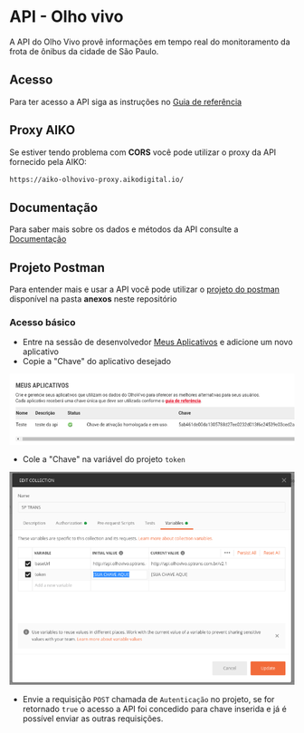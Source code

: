 # API - Olho vivo

A API do Olho Vivo provê informações em tempo real do monitoramento da frota de ônibus da cidade de São Paulo.

## Acesso

Para ter acesso a API siga as instruções no [Guia de referência](http://www.sptrans.com.br/desenvolvedores/api-do-olho-vivo-guia-de-referencia/)

## Proxy AIKO

Se estiver tendo problema com **CORS** você pode utilizar o proxy da API fornecido pela AIKO:

```HTML
https://aiko-olhovivo-proxy.aikodigital.io/
```

## Documentação

Para saber mais sobre os dados e métodos da API consulte a [Documentação](http://www.sptrans.com.br/desenvolvedores/api-do-olho-vivo-guia-de-referencia/documentacao-api/)

## Projeto Postman

Para entender mais e usar a API você pode utilizar o [projeto do postman](anexos/SP%20TRANS.postman_collection.json) disponível na pasta **anexos** neste repositório

### Acesso básico

* Entre na sessão de desenvolvedor [Meus Aplicativos](http://www.sptrans.com.br/desenvolvedores/perfil-desenvolvedor/meus-aplicativos/) e adicione um novo aplicativo
* Copie a "Chave" do aplicativo desejado

![Chave](imagens/chave_api_exemplo.png)

* Cole a "Chave" na variável do projeto `token`

![Variaveis do postman](imagens/postman_variaveis.png)

* Envie a requisição `POST` chamada de `Autenticação` no projeto, se for retornado `true` o acesso a API foi concedido para chave inserida e já é possível enviar as outras requisições.
